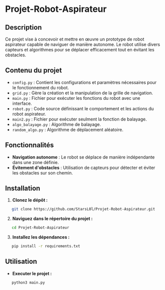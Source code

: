 # Projet-Robot-Aspirateur

## Description

Ce projet vise à concevoir et mettre en œuvre un prototype de robot aspirateur capable de naviguer de manière autonome. Le robot utilise divers capteurs et algorithmes pour se déplacer efficacement tout en évitant les obstacles.

## Contenu du projet

- `config.py` : Contient les configurations et paramètres nécessaires pour le fonctionnement du robot.
- `grid.py` : Gère la création et la manipulation de la grille de navigation.
- `main.py` : Fichier pour exécuter les fonctions du robot avec une interface.
- `robot.py` : Code source définissant le comportement et les actions du robot aspirateur.
- `main2.py` : Fichier pour exécuter seulment la fonction de balayage.
- `algo_balayage.py` : Algorithme de balayage.
- `random_algo.py` : Algorithme de déplacement aléatoire.
  
## Fonctionnalités

- **Navigation autonome** : Le robot se déplace de manière indépendante dans une zone définie.
- **Évitement d'obstacles** : Utilisation de capteurs pour détecter et éviter les obstacles sur son chemin.

## Installation

1. **Clonez le dépôt :** 
   
```bash
   git clone https://github.com/StarsL0l/Projet-Robot-Aspirateur.git
```

2. **Naviguez dans le répertoire du projet :**

```bash
   cd Projet-Robot-Aspirateur
```
3. **Installez les dépendances :**

```bash
   pip install -r requirements.txt
```
## Utilisation

- **Executer le projet :**
  
```bash
   python3 main.py
```





